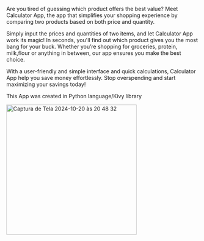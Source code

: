 Are you tired of guessing which product offers the best value? Meet Calculator App, the app that simplifies your shopping experience by comparing two products based on both price and quantity.

Simply input the prices and quantities of two items, and let Calculator App work its magic! In seconds, you'll find out which product gives you the most bang for your buck. Whether you’re shopping for groceries, protein, milk,flour or anything in between, our app ensures you make the best choice.

With a user-friendly and simple interface and quick calculations, Calculator App help you save money effortlessly. Stop overspending and start maximizing your savings today!

This App was created in Python language/Kivy library

<img width="341" alt="Captura de Tela 2024-10-20 às 20 48 32" src="https://github.com/user-attachments/assets/3ee46065-bd02-4227-a3c4-1340c81fecaa">
